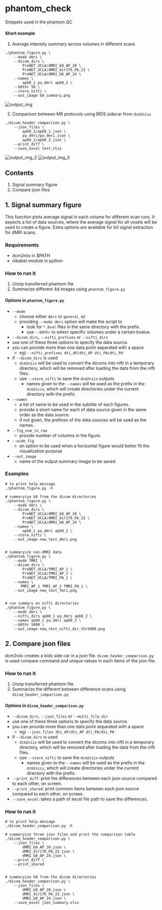 # phantom_check
Snippets used in the phantom QC



#### Short example

1. Average intensity summary across volumes in different scans
```
./phantom_figure.py \
    --mode dmri \
    --dicom_dirs \
        ProNET_UCLA/dMRI_b0_AP_20 \
        ProNET_UCLA/dMRI_dir176_PA_22 \
        ProNET_UCLA/dMRI_b0_AP_24 \
    --names \
        apb0_1 pa_dmri apb0_2 \
    --b0thr 50 \
    --store_nifti \
    --out_image b0_summary.png
```

![output_img](docs/b0_summary.png) 


2. Comparison between MR protocols using BIDS sidecar from `dcm2niix`

```
./dicom_header_comparison.py \
    --json_files \
        apb0_1/apb0_1.json \
        pa_dmri/pa_dmri.json \
        apb0_2/apb0_2.json \
    --print_diff \
    --save_excel test.xlsx
```

![output_img_2](docs/screen_print.png) 
![output_img_3](docs/excel_screenshot.png) 



## Contents

1. Signal summary figure
2. Compare json files



## 1. Signal summary figure

This function plots average signal in each volume for different scan runs.
It expects a list of data sources, where the average signal for all voxels will
be used to create a figure. Extra options are available for b0 signal extraction
for dMRI scans.

### Requirements
  - dcm2niix in $PATH
  - nibabel module in python


### How to run it

1. Unzip transferred phantom file
2. Summarize different 4d images using `phantom_figure.py`



#### Options in `phantom_figure.py`

- `--mode`
  - choose either `dmri` or  `general_4d`
  - providing `--mode dmri` option will make the script to
    -  look for `*.bval` files in the same directory with the prefix. 
    - use `--b0thr` to select specific volumes under a certain bvalue.
-  `--dicom_dirs`, `--nifti_prefixes` or `--nifti_dirs` 
  - use one of these three options to specify the data source.
  - you can provide more than one data point separated with a space
    - eg) `--nifti_prefixes dti_AP/dti_AP dti_PA/dti_PA'`
  - if `--dicom_dirs` is used
    - `dcm2niix` will be used to convert the dicoms into nifti in a temporary directory, which will be removed after loading the data from the nifti files.
    - use `--store_nifti` to save the `dcm2niix` outputs
      - names given to the `--names` will be used as the prefix in the `dcm2niix`, which will create directories under the current directory with the prefix.
- `--names`
  - a list of name to be used in the subtitle of each figures.
  - provide a short name for each of data source given in the same order as the data source.
  - if not given, the prefixes of the data sources will be used as the names.
- `--fig_num_in_row`
  - provide number of columns in the figure.
- `--wide_fig`
  - an option to be used when a horizontal figure would better fit the visualization purpose
- `--out_image`
  - name of the output summary image to be saved.



### Examples


```
# to print help message
./phantom_figure.py -h

# summaryize b0 from the dicom directories
./phantom_figure.py \
    --mode dmri \
    --dicom_dirs \
        ProNET_UCLA/dMRI_b0_AP_20 \
        ProNET_UCLA/dMRI_dir176_PA_22 \
        ProNET_UCLA/dMRI_b0_AP_24 \
    --names \
        apb0_1 pa_dmri apb0_2 \
    --store_nifti \
    --out_image new_test_dmri.png


# summaryize non-dMRI data
./phantom_figure.py \
    --mode fMRI \
    --dicom_dirs \
        ProNET_UCLA/fMRI_AP_1 \
        ProNET_UCLA/fMRI_AP_2 \
        ProNET_UCLA/fMRI_PA_1 \
    --names \
       fMRI_AP_1 fMRI_AP_2 fMRI_PA_1 \
    --out_image new_test_fmri.png


# run summary on nifti directories
./phantom_figure.py \
    --mode dmri \
    --nifti_dirs apb0_1 pa_dmri apb0_2 \
    --names apb0_1 pa_dmri apb0_2 \
    --b0thr 5000 \
    --out_image new_test_nifti_dir_thr5000.png

```



## 2. Compare json files

dcm2niix creates a bids side car in a json file. `dicom_header_comparison.py` is used compare command and unique values in each items of the json file.



### How to run it

1. Unzip transferred phantom file
2. Summarize the different between difference scans using `dicom_header_comparison.py`



#### Options in `dicom_header_comparison.py`

-  `--dicom_dirs`, `--json_files` or `--multi_file_dir` 
  - use one of these three options to specify the data source.
  - you can provide more than one data point separated with a space
    - eg) `--json_files dti_AP/dti_AP dti_PA/dti_PA'`
  - if `--dicom_dirs` is used
    - `dcm2niix` will be used to convert the dicoms into nifti in a temporary directory, which will be removed after loading the data from the nifti files.
    - use `--store_nifti` to save the `dcm2niix` outputs
      - names given to the `--names` will be used as the prefix in the `dcm2niix`, which will create directories under the current directory with the prefix.
- `--print_diff`: print the differences between each json source compared to each other, on screen.
- `--print_shared`: print common items between each json source compared to each other, on screen.
- `--save_excel`: takes a path of excel file path to save the differences.




### How to run it

```
# to print help message
./dicom_header_comparison.py -h

# summaryize three json files and print the comparison table
./dicom_header_comparison.py \
    --json_files \
        dMRI_b0_AP_20.json \
        dMRI_dir176_PA_22.json \
        dMRI_b0_AP_24.json \
    --print_diff \
    --print_shared


# summaryize b0 from the dicom directories
./dicom_header_comparison.py \
    --json_files \
        dMRI_b0_AP_20.json \
        dMRI_dir176_PA_22.json \
        dMRI_b0_AP_24.json \
    --save_excel json_summary.xlsx
```

